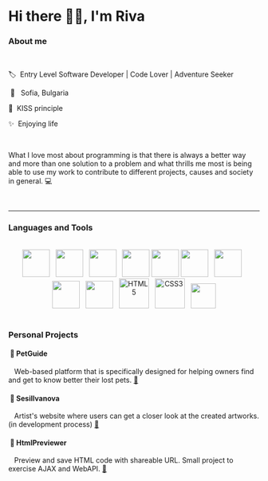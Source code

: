 
<h1>Hi there 👋🏻, I'm Riva</h1>

<h3> About me </h3>

</br>

🏷️&nbsp; Entry Level Software Developer | Code Lover | Adventure Seeker 

&nbsp;📍 &nbsp; Sofia, Bulgaria

💬&nbsp; KISS principle

✨&nbsp; Enjoying life

</br>

What I love most about programming is that there is always a better way and more than one solution to a problem and what thrills me most is being able to use my work to contribute to different projects, causes and society in general. 💻

</br>

<hr>

<h3>  Languages and Tools  </h3>
</br>

<div align="center">
 
 <a href="http://csharp.net/" title="C#" rel="nofollow">
 <img height="55px" src="https://cdn.svgporn.com/logos/c-sharp.svg"></a> 
 &nbsp; <a href="https://dotnet.microsoft.com/" title="DotNetCore" rel="nofollow">
 <img height="55px" src="https://upload.wikimedia.org/wikipedia/commons/thumb/e/ee/.NET_Core_Logo.svg/512px-.NET_Core_Logo.svg.png"></a> 
 &nbsp; <a href="https://visualstudio.microsoft.com/" title="Visual Studio" rel="nofollow">
 <img height="55px" src="https://cdn.svgporn.com/logos/visual-studio.svg"></a>
  &nbsp; <a href="https://code.visualstudio.com/" title="Visual Studio Code" rel="nofollow">
 <img height="55px" src="https://cdn.svgporn.com/logos/visual-studio-code.svg"></a>
 <a href="https://docs.microsoft.com/en-us/sql/ssms/download-sql-server-management-studio-ssms?view=sql-server-ver15" title="SQL Server Management Studio" rel="nofollow">
 <img height="55px" src="https://i.pinimg.com/originals/32/a0/3a/32a03aee0c76419ec5bde950a62883bc.png"></a>
 <a href="https://www.microsoft.com/en-us/sql-server/sql-server-2019" title="Microsoft SQL Server" rel="nofollow">
 <img height="55px" src="https://user-images.githubusercontent.com/4249331/52232852-e2c4f780-28bd-11e9-835d-1e3cf3e43888.png"></a>
 &nbsp; <a href="https://developer.mozilla.org/en-US/docs/Web/JavaScript" title="JavaScript" rel="nofollow">
 <img height="55px" src="https://cdn.svgporn.com/logos/javascript.svg"></a>
 &nbsp; <a href="https://www.typescriptlang.org/" title="TypeScript" rel="nofollow">
 <img height="55px" src="https://cdn.svgporn.com/logos/typescript-icon.svg"></a>
 &nbsp; <a href="https://angular.io/" title="Angular" rel="nofollow">
 <img height="55px" src="https://cdn.svgporn.com/logos/angular-icon.svg"></a>
 &nbsp; <img height="60px" title="HTML5" src="https://cdn.svgporn.com/logos/html-5.svg">
 &nbsp; <img height="60px" title="CSS3" src="https://cdn.svgporn.com/logos/css-3.svg">
 &nbsp; <a href="https://sendgrid.com/" title="SendGrid" rel="nofollow">
 <img height="50px" src="https://cdn.svgporn.com/logos/sendgrid-icon.svg"></a>
</div>
 
</br>

<h3> Personal Projects </h3>

<h4>&nbsp;🎈&nbsp;PetGuide</h4>
&nbsp;&nbsp; Web-based platform that is specifically designed for helping owners find and get to know better their lost pets. <a href="https://github.com/RivaIvanova/PetGuide">🔗</a>

<h4>&nbsp;🎈&nbsp;SesilIvanova</h4>
&nbsp;&nbsp; Artist's website where users can get a closer look at the created artworks. (in development process) <a href="https://github.com/RivaIvanova/RivaIvanova/blob/main/assets/gifs/Sesil%20Ivanova.gif">🔗</a>

<h4>&nbsp;🎈&nbsp;HtmlPreviewer</h4>
&nbsp;&nbsp; Preview and save HTML code with shareable URL. Small project to exercise AJAX and WebAPI. <a href="https://github.com/RivaIvanova/HtmlPreviewer">🔗</a>

